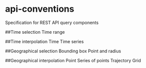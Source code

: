 # api-conventions
Specification for REST API query components

##Time selection
Time range

##Time interpolation
Time
Time series

##Geographical selection
Bounding box
Point and radius

##Geographical interpolation
Point
Series of points
Trajectory
Grid
